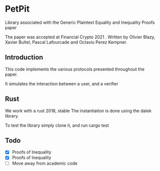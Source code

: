 # PetPit

Library associated with the Generic Plaintext Equality and Inequality Proofs paper

The paper was accepted at Financial Crypto 2021 .
Written by Olivier Blazy, Xavier Bultel, Pascal Lafourcade and Octavio Perez Kempner.

## Introduction

This code implements the various protocols presented throughout the paper.

It simulates the interaction between a user, and a verifier

## Rust
We work with a rust 2018, stable
The instantiation is done using the dalek library.

To test the library simply clone it, and run cargo test

## Todo
- [X] Proofs of Inequality
- [X] Proofs of Inequality
- [ ] Move away from academic code

